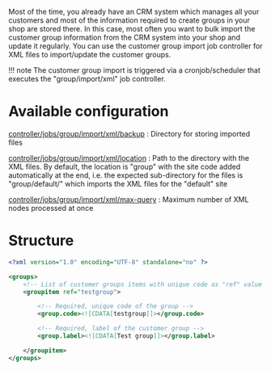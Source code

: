 Most of the time, you already have an CRM system which manages all your customers and most of the information required to create groups in your shop are stored there. In this case, most often you want to bulk import the customer group information from the CRM system into your shop and update it regularly. You can use the customer group import job controller for XML files to import/update the customer groups.

!!! note
    The customer group import is triggered via a cronjob/scheduler that executes the "group/import/xml" job controller.

# Available configuration

[controller/jobs/group/import/xml/backup](../config/controller-jobs/group-import.md#xmlbackup)
: Directory for storing imported files

[controller/jobs/group/import/xml/location](../config/controller-jobs/group-import.md#xmllocation)
: Path to the directory with the XML files. By default, the location is "group" with the site code added automatically at the end, i.e. the expected sub-directory for the files is "group/default/" which imports the XML files for the "default" site

[controller/jobs/group/import/xml/max-query](../config/controller-jobs/group-import.md#xmlmax-query)
: Maximum number of XML nodes processed at once

# Structure

```xml
<?xml version="1.0" encoding="UTF-8" standalone="no" ?>

<groups>
    <!-- List of customer groups items with unique code as "ref" value -->
	<groupitem ref="testgroup">

		<!-- Required, unique code of the group -->
		<group.code><![CDATA[testgroup]]></group.code>

		<!-- Required, label of the customer group -->
		<group.label><![CDATA[Test group]]></group.label>

	</groupitem>
</groups>
```
